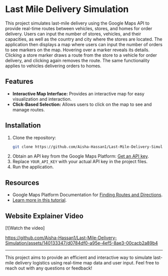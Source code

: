 # Last Mile Delivery Simulation

This project simulates last-mile delivery using the Google Maps API to provide real-time routes between vehicles, stores, and homes for order delivery. Users can input the number of stores, vehicles, and their capacities, as well as the country and city where the stores are located. The application then displays a map where users can input the number of orders to see markers on the map. Hovering over a marker reveals its details. Clicking a store marker draws a route from the store to a vehicle for order delivery, and clicking again removes the route. The same functionality applies to vehicles delivering orders to homes.

## Features
- **Interactive Map Interface:** Provides an interactive map for easy visualization and interaction.
- **Click-Based Selection:** Allows users to click on the map to see and manage routes.

## Installation
1. Clone the repository:
    ```bash
    git clone https://github.com/Aisha-Hassan1/Last-Mile-Delivery-Simulation.git
    ```
2. Obtain an API key from the Google Maps Platform: [Get an API key](https://developers.google.com/maps/documentation/embed/get-api-key).
3. Replace `YOUR_API_KEY` with your actual API key in the project files.
4. Run the application.

## Resources
- Google Maps Platform Documentation for [Finding Routes and Directions](https://developers.google.com/maps/documentation/routes).
- [Learn more in this tutorial](https://developers.google.com/maps/documentation/javascript/overview).

## Website Explainer Video
[![Watch the video]

https://github.com/Aisha-Hassan1/Last-Mile-Delivery-Simulation/assets/140133347/d0784df0-a95e-4ef5-8ae3-00cacb2a89b4


---

This project aims to provide an efficient and interactive way to simulate last-mile delivery logistics using real-time map data and user input. Feel free to reach out with any questions or feedback!
